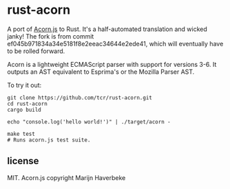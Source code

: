 # rust-acorn

A port of [Acorn.js](http://marijnhaverbeke.nl/acorn/) to Rust. It's a half-automated translation and wicked janky! The fork is from commit ef045b971834a34e5181f8e2eeac34644e2ede41, which will eventually have to be rolled forward.

Acorn is a lightweight ECMAScript parser with support for versions 3-6. It outputs an AST equivalent to Esprima's or the Mozilla Parser AST.

To try it out:

```
git clone https://github.com/tcr/rust-acorn.git
cd rust-acorn
cargo build

echo "console.log('hello world!')" | ./target/acorn -

make test
# Runs acorn.js test suite.
```

## license

MIT. Acorn.js copyright Marijn Haverbeke
